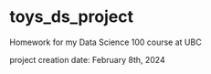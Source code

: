 # toys_ds_project
Homework for my Data Science 100 course at UBC

project creation date: February 8th, 2024
